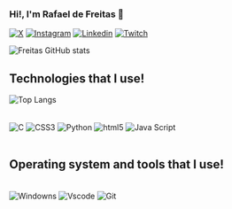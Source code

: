 ### Hi!, I'm Rafael de Freitas 👋

[![X](https://img.shields.io/badge/X-000?style=for-the-badge&logo=x)](https://x.com/FreitasRaff)
[![Instagram](https://img.shields.io/badge/Instagram-E4405F?style=for-the-badge&logo=instagram&logoColor=white)](https://www.instagram.com/freitas.raff/)
[![Linkedin](https://img.shields.io/badge/LinkedIn-0077B5?style=for-the-badge&logo=linkedin&logoColor=white)](https://www.linkedin.com/in/rafael-freitas-9345492b5/)
[![Twitch](https://img.shields.io/badge/Twitch-9146FF?style=for-the-badge&logo=twitch&logoColor=white)](https://www.twitch.tv/raffz__)

![Freitas GitHub stats](https://github-readme-stats.vercel.app/api?username=s0mew4y&show_icons=true&theme=onedark)

## Technologies that I use!

![Top Langs](https://github-readme-stats.vercel.app/api/top-langs/?username=s0mew4y&layout=compact)<br/>

<div style="display: inline_block"><br/>
  <img align="center" alt="C" src="https://img.shields.io/badge/C-00599C?style=for-the-badge&logo=c&logoColor=white" />
  <img align="center" alt="CSS3" src="https://img.shields.io/badge/CSS3-1572B6?style=for-the-badge&logo=css3&logoColor=white" />
  <img align="center" alt="Python" src="https://img.shields.io/badge/python-3670A0?style=for-the-badge&logo=python&logoColor=ffdd54" />
  <img align="center" alt="html5" src="https://img.shields.io/badge/HTML5-E34F26?style=for-the-badge&logo=html5&logoColor=white" />
  <img align="center" alt="Java Script" src="https://img.shields.io/badge/JavaScript-F7DF1E?style=for-the-badge&logo=javascript&logoColor=black" />

</div><br/>

## Operating system and tools that I use!

<div style="display: inline_block"><br/>
<img align="center" alt="Windowns" src="https://img.shields.io/badge/Windows-000?style=for-the-badge&logo=windows&logoColor=2CA5E0" />
<img align="center" alt="Vscode" src="https://img.shields.io/badge/Vscode-007ACC?style=for-the-badge&logo=visual-studio-code&logoColor=white" />
<img align="center" alt="Git" src="https://img.shields.io/badge/GIT-E44C30?style=for-the-badge&logo=git&logoColor=white" />
</div><br/>
